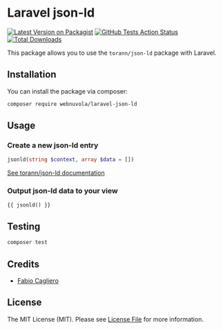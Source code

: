 # Laravel json-ld
[![Latest Version on Packagist](https://img.shields.io/packagist/v/webnuvola/laravel-json-ld.svg?style=flat-square)](https://packagist.org/packages/webnuvola/laravel-json-ld)
[![GitHub Tests Action Status](https://img.shields.io/github/workflow/status/webnuvola/laravel-json-ld/Tests?label=tests)](https://github.com/webnuvola/laravel-json-ld/actions?query=workflow%3ATests+branch%3Amain)
[![Total Downloads](https://img.shields.io/packagist/dt/webnuvola/laravel-json-ld.svg?style=flat-square)](https://packagist.org/packages/webnuvola/laravel-json-ld)

This package allows you to use the `torann/json-ld` package with Laravel.

## Installation
You can install the package via composer:

```bash
composer require webnuvola/laravel-json-ld
```

## Usage

### Create a new json-ld entry
```php
jsonld(string $context, array $data = [])
```
[See torann/json-ld documentation](https://github.com/Torann/json-ld)

### Output json-ld data to your view
```blade
{{ jsonld() }}
```

## Testing
```bash
composer test
```

## Credits
- [Fabio Cagliero](https://github.com/fab120)

## License
The MIT License (MIT). Please see [License File](LICENSE) for more information.
